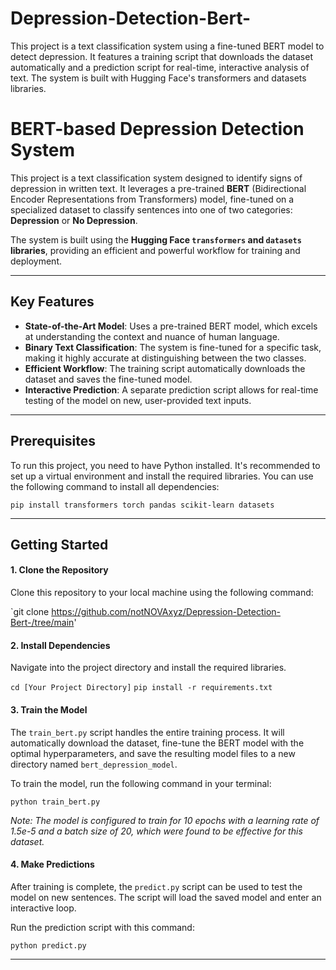 # Depression-Detection-Bert-
This project is a text classification system using a fine-tuned BERT model to detect depression. It features a training script that downloads the dataset automatically and a prediction script for real-time, interactive analysis of text. The system is built with Hugging Face's transformers and datasets libraries.
# BERT-based Depression Detection System

This project is a text classification system designed to identify signs of depression in written text. It leverages a pre-trained **BERT** (Bidirectional Encoder Representations from Transformers) model, fine-tuned on a specialized dataset to classify sentences into one of two categories: **Depression** or **No Depression**.

The system is built using the **Hugging Face `transformers` and `datasets` libraries**, providing an efficient and powerful workflow for training and deployment.

---

## Key Features

* **State-of-the-Art Model**: Uses a pre-trained BERT model, which excels at understanding the context and nuance of human language.
* **Binary Text Classification**: The system is fine-tuned for a specific task, making it highly accurate at distinguishing between the two classes.
* **Efficient Workflow**: The training script automatically downloads the dataset and saves the fine-tuned model.
* **Interactive Prediction**: A separate prediction script allows for real-time testing of the model on new, user-provided text inputs.

---

## Prerequisites

To run this project, you need to have Python installed. It's recommended to set up a virtual environment and install the required libraries. You can use the following command to install all dependencies:

`pip install transformers torch pandas scikit-learn datasets`

---

## Getting Started

#### 1. Clone the Repository

Clone this repository to your local machine using the following command:

`git clone https://github.com/notNOVAxyz/Depression-Detection-Bert-/tree/main'

#### 2. Install Dependencies

Navigate into the project directory and install the required libraries.

`cd [Your Project Directory]`
`pip install -r requirements.txt`

#### 3. Train the Model

The `train_bert.py` script handles the entire training process. It will automatically download the dataset, fine-tune the BERT model with the optimal hyperparameters, and save the resulting model files to a new directory named `bert_depression_model`.

To train the model, run the following command in your terminal:

`python train_bert.py`

*Note: The model is configured to train for 10 epochs with a learning rate of 1.5e-5 and a batch size of 20, which were found to be effective for this dataset.*

#### 4. Make Predictions

After training is complete, the `predict.py` script can be used to test the model on new sentences. The script will load the saved model and enter an interactive loop.

Run the prediction script with this command:

`python predict.py`

---
